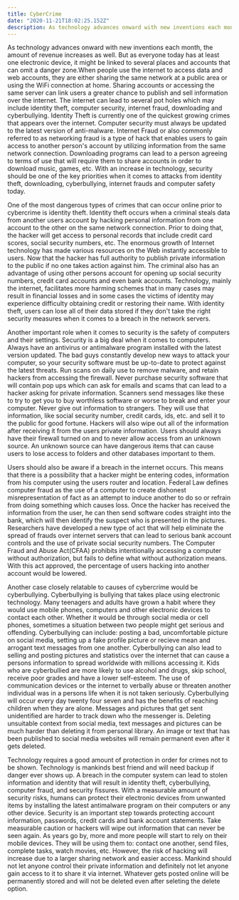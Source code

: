 ```yaml
---
title: CyberCrime
date: "2020-11-21T18:02:25.152Z"
description: As technology advances onward with new inventions each month, the amount of revenue increases as well. But as everyone today has at least one electronic device, it might be linked to several places and accounts that can omit a danger zone.
---
```


As technology advances onward with new inventions each month, the amount of revenue increases as well. But as everyone today has at least one electronic device, it might be linked to several places and accounts that can omit a danger zone.When people use the internet to access data and web accounts, they are either sharing the same network at a public area or using the WiFi connection at home. Sharing accounts or accessing the same server can link users a greater chance to publish and sell information over the internet. The internet can lead to several pot holes which may include identity theft, computer security, internet fraud, downloading and cyberbullying. Identity Theft is currently one of the quickest growing crimes that appears over the internet. Computer security must always be updated to the latest version of anti-malware. Internet Fraud or also commonly referred to as networking fraud is a type of hack that enables users to gain access to another person's account by utilizing information from the same network connection. Downloading programs can lead to a person agreeing to terms of use that will require them to share accounts in order to download music, games, etc. With an increase in technology, security should be one of the key priorities when it comes to attacks from identity theft, downloading, cyberbullying, internet frauds and computer safety today.

One of the most dangerous types of crimes that can occur online prior to cybercrime is identity theft. Identity theft occurs when a criminal steals data from another users account by hacking personal information from one account to the other on the same network connection. Prior to doing that, the hacker will get access to personal records that include credit card scores, social security numbers, etc. The enormous growth of Internet technology has made various resources on the Web instantly accessible to users. Now that the hacker has full authority to publish private information to the public if no one takes action against him. The criminal also has an advantage of using other persons account for opening up social security numbers, credit card accounts and even bank accounts. Technology, mainly the internet, facilitates more harming schemes that in many cases may result in financial losses and in some cases the victims of identity may experience difficulty obtaining credit or restoring their name. With identity theft, users can lose all of their data stored if they don't take the right security measures when it comes to a breach in the network servers.

Another important role when it comes to security is the safety of computers and their settings. Security is a big deal when it comes to computers. Always have an antivirus or antimalware program installed with the latest version updated. The bad guys constantly develop new ways to attack your computer, so your security software must be up-to-date to protect against the latest threats. Run scans on daily use to remove malware, and retain hackers from accessing the firewall. Never purchase security software that will contain pop ups which can ask for emails and scams that can lead to a hacker asking for private information. Scanners send messages like these to try to get you to buy worthless software or worse to break and enter your computer. Never give out information to strangers. They will use that information, like social security number, credit cards, ids, etc. and sell it to the public for good fortune. Hackers will also wipe out all of the information after receiving it from the users private information. Users should always have their firewall turned on and to never allow access from an unknown source. An unknown source can have dangerous items that can cause users to lose access to folders and other databases important to them.

Users should also be aware if a breach in the internet occurs. This means that there is a possibility that a hacker might be entering codes, information from his computer using the users router and location. Federal Law defines computer fraud as the use of a computer to create dishonest misrepresentation of fact as an attempt to induce another to do so or refrain from doing something which causes loss. Once the hacker has received the information from the user, he can then send software codes straight into the bank, which will then identify the suspect who is presented in the pictures. Researchers have developed a new type of act that will help eliminate the spread of frauds over internet servers that can lead to serious bank account controls and the use of private social security numbers. The Computer Fraud and Abuse Act(CFAA) prohibits intentionally accessing a computer without authorization, but fails to define what without authorization means. With this act approved, the percentage of users hacking into another account would be lowered.

Another case closely relatable to causes of cybercrime would be cyberbullying. Cyberbullying is bullying that takes place using electronic technology. Many teenagers and adults have grown a habit where they would use mobile phones, computers and other electronic devices to contact each other. Whether it would be through social media or cell phones, sometimes a situation between two people might get serious and offending. Cyberbullying can include: posting a bad, uncomfortable picture on social media, setting up a fake profile picture or recieve mean and arrogant text messages from one another. Cyberbullying can also lead to selling and posting pictures and statistics over the internet that can cause a persons information to spread worldwide with millions accessing it. Kids who are cyberbullied are more likely to use alcohol and drugs, skip school, receive poor grades and have a lower self-esteem. The use of communication devices or the internet to verbally abuse or threaten another individual was in a persons life when it is not taken seriously. Cyberbullying will occur every day twenty four seven and has the benefits of reaching children when they are alone. Messages and pictures that get sent unidentified are harder to track down who the messenger is. Deleting unsuitable context from social media, text messages and pictures can be much harder than deleting it from personal library. An image or text that has been published to social media websites will remain permanent even after it gets deleted.

Technology requires a good amount of protection in order for crimes not to be shown. Technology is mankinds best friend and will need backup if danger ever shows up. A breach in the computer system can lead to stolen information and identity that will result in identity theft, cyberbullying, computer fraud, and security fissures. With a measurable amount of security risks, humans can protect their electronic devices from unwanted items by installing the latest antimalware program on their computers or any other device. Security is an important step towards protecting account information, passwords, credit cards and bank account statements. Take measurable caution or hackers will wipe out information that can never be seen again. As years go by, more and more people will start to rely on their mobile devices. They will be using them to: contact one another, send files, complete tasks, watch movies, etc. However, the risk of hacking will increase due to a larger sharing network and easier access. Mankind should not let anyone control their private information and definitely not let anyone gain access to it to share it via internet. Whatever gets posted online will be permanently stored and will not be deleted even after seleting the delete option.
